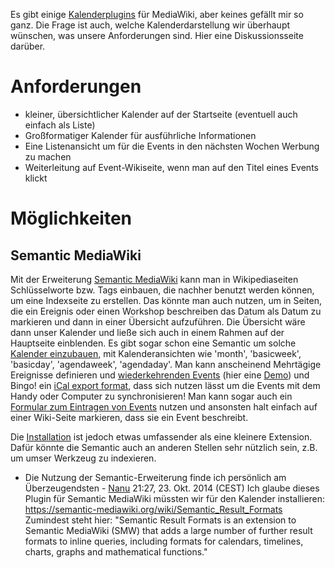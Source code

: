 Es gibt einige
[Kalenderplugins](https://www.mediawiki.org/wiki/Extension:Calendar) für
MediaWiki, aber keines gefällt mir so ganz. Die Frage ist auch, welche
Kalenderdarstellung wir überhaupt wünschen, was unsere Anforderungen
sind. Hier eine Diskussionsseite darüber.

# Anforderungen

  - kleiner, übersichtlicher Kalender auf der Startseite (eventuell auch
    einfach als Liste)
  - Großformatiger Kalender für ausführliche Informationen
  - Eine Listenansicht um für die Events in den nächsten Wochen Werbung
    zu machen
  - Weiterleitung auf Event-Wikiseite, wenn man auf den Titel eines
    Events klickt

# Möglichkeiten

## Semantic MediaWiki

Mit der Erweiterung [Semantic
MediaWiki](https://semantic-mediawiki.org/wiki/Help:Introduction_to_Semantic_MediaWiki)
kann man in Wikipediaseiten Schlüsselworte bzw. Tags einbauen, die
nachher benutzt werden können, um eine Indexseite zu erstellen. Das
könnte man auch nutzen, um in Seiten, die ein Ereignis oder einen
Workshop beschreiben das Datum als Datum zu markieren und dann in einer
Übersicht aufzuführen. Die Übersicht wäre dann unser Kalender und ließe
sich auch in einem Rahmen auf der Hauptseite einblenden. Es gibt sogar
schon eine Semantic um solche [Kalender
einzubauen](https://semantic-mediawiki.org/wiki/Event_calendar), mit
Kalenderansichten wie 'month', 'basicweek', 'basicday', 'agendaweek',
'agendaday'. Man kann anscheinend Mehrtägige Ereignisse definieren und
[wiederkehrenden
Events](https://semantic-mediawiki.org/wiki/Help:Recurring_events) (hier
eine [Demo](https://semantic-mediawiki.org/wiki/Demo:Recurring_events))
und Bingo\! ein [iCal export
format](https://semantic-mediawiki.org/wiki/Help:ICalendar_format), dass
sich nutzen lässt um die Events mit dem Handy oder Computer zu
synchronisieren\! Man kann sogar auch ein [Formular zum Eintragen von
Events](https://semantic-mediawiki.org/wiki/Demo:Event_calendar/Create_events_using_a_form)
nutzen und ansonsten halt einfach auf einer Wiki-Seite markieren, dass
sie ein Event beschreibt.

Die
[Installation](https://semantic-mediawiki.org/wiki/Help:Installation)
ist jedoch etwas umfassender als eine kleinere Extension. Dafür könnte
die Semantic auch an anderen Stellen sehr nützlich sein, z.B. um umser
Werkzeug zu indexieren.

  -
    Die Nutzung der Semantic-Erweiterung finde ich persönlich am
    Überzeugendsten - [Nanu](Benutzer:Nanu "wikilink") 21:27, 23. Okt.
    2014 (CEST)
    Ich glaube dieses Plugin für Semantic MediaWiki müssten wir für den
    Kalender installieren:
    <https://semantic-mediawiki.org/wiki/Semantic_Result_Formats>
    Zumindest steht hier: "Semantic Result Formats is an extension to
    Semantic MediaWiki (SMW) that adds a large number of further result
    formats to inline queries, including formats for calendars,
    timelines, charts, graphs and mathematical functions."